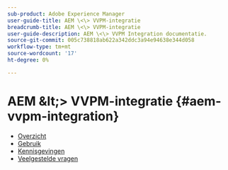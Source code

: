 ```yaml
---
sub-product: Adobe Experience Manager
user-guide-title: AEM \<\> VVPM-integratie
breadcrumb-title: AEM \<\> VVPM-integratie
user-guide-description: AEM \<\> VVPM Integration documentatie.
source-git-commit: 005c738818ab622a342ddc3a94e94638e344d058
workflow-type: tm+mt
source-wordcount: '17'
ht-degree: 0%

---
```



# AEM \&lt;\> VVPM-integratie {#aem-vvpm-integration}

+ [Overzicht](overview.md)
+ [Gebruik](usage.md)
+ [Kennisgevingen](notices.md)
+ [Veelgestelde vragen](faq.md)